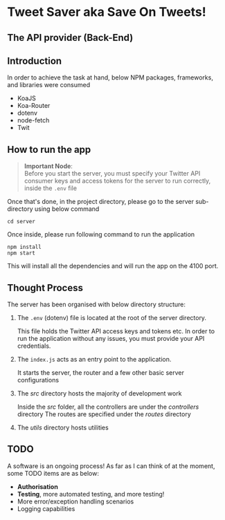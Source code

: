 # Tweet Saver aka Save On Tweets!
## The API provider (Back-End)

## Introduction

In order to achieve the task at hand, below NPM packages, frameworks, and libraries were consumed
- KoaJS
- Koa-Router
- dotenv
- node-fetch
- Twit

## How to run the app


> **Important Node**: <br>
> Before you start the server, you must specify your Twitter API consumer keys and access tokens for the server to run correctly, inside the ``.env`` file

Once that's done, in the project directory, please go to the server sub-directory using below command

`cd server`

Once inside, please run following command to run the application

```shell
npm install
npm start
```

This will install all the dependencies and will run the app on the 4100 port.

## Thought Process

The server has been organised with below directory structure:
1. The ``.env`` (dotenv) file is located at the root of the server directory.
   
    This file holds the Twitter API access keys and tokens etc. In order to run the application without any issues, you must provide your API credentials.
   
2. The ``index.js`` acts as an entry point to the application.
   
    It starts the server, the router and a few other basic server configurations
   
3. The *src* directory hosts the majority of development work
   
   Inside the *src* folder, all the controllers are under the *controllers* directory
   The routes are specified under the *routes* directory
   
4. The *utils* directory hosts utilities

## TODO
A software is an ongoing process!
As far as I can think of at the moment, some TODO items are as below:

* **Authorisation**
* **Testing**, more automated testing, and more testing!
* More error/exception handling scenarios
* Logging capabilities
